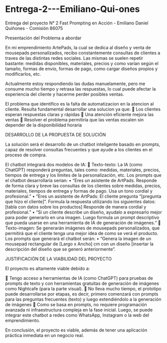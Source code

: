 # Entrega-2---Emiliano-Qui-ones
Entrega del proyecto N° 2 Fast Prompting en Acción - Emiliano Daniel Quiñones - Comisión 86075


Presentación del Problema a abordar

En mi emprendimiento ArtePads, la cual se dedica al diseño y venta de mousepads personalizados, recibo constantemente consultas de clientes a traves de las distintas redes sociales. Las mismas se suelen repetir bastante: medidas disponibles, materiales, precios y como varían según el tamaño, formas de envio, formas de pago, como cargar diseños propios y modificarlos, etc.

Actualmente estoy respondiendo las dudas manuelamente, pero me consume mucho tiempo y retrasa las respuestas, lo cual puede afectar la experiencia del cliente y hacerme perder posibles ventas.

El problema que identifico es la falta de automatizacion en la atencion al cliente. Resulta fundamental desarrollar una solucion ya que:
  	Los clientes esperan respuestas claras y rápidas 
  	Una atención eficiente mejora las ventas 
  	Resolver el problema permitiría que las ventas escalen sin depender de la disponibilidad horaria


DESARROLLO DE LA PROPUESTA DE SOLUCIÓN

La solución será el desarrollo de un chatbot inteligente basado en prompts, capaz de resolver consultas frecuentes y que ayude a los clientes en el proceso de compra.

El chatbot integrará dos modelos de IA:
  	Texto-texto: La IA (como ChatGPT) responderá preguntas, tales como: medidas, materiales, precios, tiempos de entrega y     los limites de la personalización, etc.
  Los prompts que el chatbot desarrollaría serían:
      •	“Eres un asistente de ArtPads. Responde de forma clara y breve las consultas de los clientes sobre medidas, precios,       materiales, tiempos de entrega y formas de pago. Usa un tono cordial y profesional.”
      •	“Eres un asistente de ArtPads: El cliente pregunta “[pregunta que hizo el cliente]”. Formula la respuesta utilizando       los siguientes datos:
      [tabla con datos sobre los productos]
      Responde de manera cordial y profesional.”
      •	“Si un cliente describe un diseño, ayudalo a expresarlo mejor para poder generarlo en una imagen. Luego formula un         prompt descriptivo que pueda usarse en una herramienta de IA de generación de imágenes.”
  	Texto-imagen: Se generarán imágenes de mousepads personalizados, que permitirá que el cliente tenga una mejor idea de      como se verá el producto.
  Los prompts que generará el chatbot serán:
      •	“Genera la imagen de un mousepad rectangular de [Largo x Ancho] cm con un diseño [insertar la descripción del diseño       que se generó anteriormente”.

      
JUSTIFICACIÓN DE LA VIABILIDAD DEL PROYECTO

El proyecto es altamente viable debido a:

  	Tengo acceso a herramientas de IA (como ChatGPT) para pruebas de prompts de texto y con herramientas gratuitas de         generación de imágenes como Nightcafe (para la parte visual).
  	No lleva mucho tiempo, el prototipo puede desarrollarse por etapas, es decir, primero comenzará con prompts para las       preguntas frecuentes (texto) y luego extendiéndolo a la generación de imágenes
  	Como se basa en prompts, no requiere programación avanzada ni infraestructura compleja en la fase inicial. Luego, se        puede integrar este chatbot a redes como WhatsApp, Instagram o la web del emprendimiento.
  
En conclusión, el proyecto es viable, además de tener una aplicación práctica inmediata en un negocio real.
